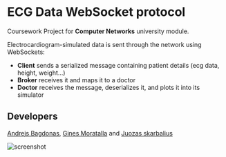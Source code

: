 # ECG Data WebSocket protocol

Coursework Project for **Computer Networks** university module.

Electrocardiogram-simulated data is sent through the network using WebSockets:
- **Client** sends a serialized message containing patient details (ecg data, height, weight...)
- **Broker** receives it and maps it to a doctor
- **Doctor** receives the message, deserializes it, and plots it into its simulator

## Developers
[Andrejs Bagdonas](https://github.com/Dreis27), [Gines Moratalla](https://github.com/ginesmoratalla) and [Juozas skarbalius](https://github.com/terahidro2003)

![screenshot](https://github.com/ginesmoratalla/ecg-websocket-protocol/assets/126341997/bef79b03-34fc-4d8f-bee7-a708f5045dcc)
